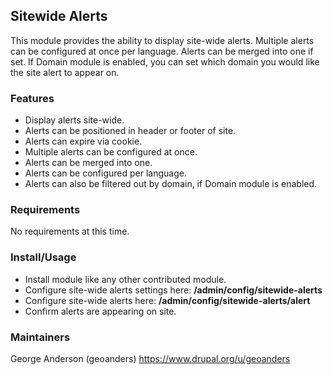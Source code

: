 ## Sitewide Alerts

This module provides the ability to display site-wide alerts. Multiple alerts
can be configured at once per language. Alerts can be merged into one if set.
If Domain module is enabled, you can set which domain you would like the site
alert to appear on.

### Features

* Display alerts site-wide.
* Alerts can be positioned in header or footer of site.
* Alerts can expire via cookie.
* Multiple alerts can be configured at once.
* Alerts can be merged into one.
* Alerts can be configured per language.
* Alerts can also be filtered out by domain, if Domain module is enabled.

### Requirements

No requirements at this time.

### Install/Usage

* Install module like any other contributed module.
* Configure site-wide alerts settings here: **/admin/config/sitewide-alerts**
* Configure site-wide alerts here: **/admin/config/sitewide-alerts/alert**
* Confirm alerts are appearing on site.

### Maintainers

George Anderson (geoanders)
https://www.drupal.org/u/geoanders
